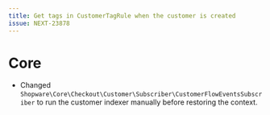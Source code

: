 ```yaml
---
title: Get tags in CustomerTagRule when the customer is created
issue: NEXT-23878
---
```

# Core
* Changed `Shopware\Core\Checkout\Customer\Subscriber\CustomerFlowEventsSubscriber` to run the customer indexer manually before restoring the context.
